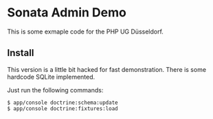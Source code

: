 # Sonata Admin Demo

This is some exmaple code for the PHP UG Düsseldorf.

## Install

This version is a little bit hacked for fast demonstration. There is some hardcode SQLite implemented.

Just run the following commands:

```
$ app/console doctrine:schema:update
$ app/console doctrine:fixtures:load
```
